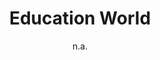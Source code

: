---
layout: leaf-node
title: "Education World"
title-url: "http://www.educationworld.com/"
author: "n.a."
groups: introduction-to-edtech
categories: useful-web-sites
topics: introductory-resources
summary: >
    This is the landing page for Education World, an e-zine dedicated to a wide spectrum
    of educational topics, not just technology.
cite: >
    Education World. (2017) Retrieved April 20, 2017 from: http://www.educationworld.com/
pub-date: 2017-04-20
added-date: 2017-04-20
resource-type: external-page
---